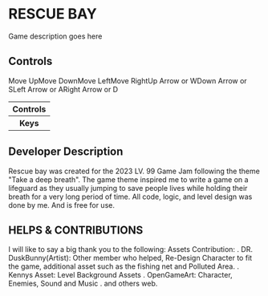 # RESCUE BAY
Game description goes here

## Controls
<table>
    <th>Controls</th>
        <tr>Move Up</tr>
        <tr>Move Down</tr>
        <tr>Move Left</tr>
        <tr>Move Right</tr>
    <th>Keys</th>
        <tr>Up Arrow or W</tr>
        <tr>Down Arrow or S</tr>
        <tr>Left Arrow or A</tr>
        <tr>Right Arrow or D</tr>
</table>

## Developer Description
Rescue bay was created for the 2023 LV. 99 Game Jam following the theme <bold>"Take a deep breath"</bold>. The game theme inspired me to write a game on a lifeguard as they usually jumping to save people lives while holding their breath for a very long period of time. All code, logic, and level design was done by me. And is free for use.

## HELPS & CONTRIBUTIONS
I will like to say a big thank you to the following:
Assets Contribution:
    . DR. DuskBunny(Artist): Other member who helped, Re-Design Character to fit the game, additional asset such as the fishing net and Polluted Area.
    . Kennys Asset: Level Background Assets
    . OpenGameArt: Character, Enemies, Sound and Music
    . and others web.